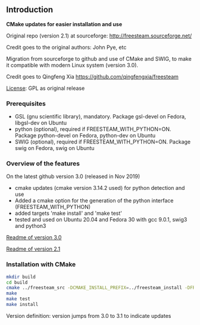 ## Introduction

**CMake updates for easier installation and use**

Original repo (version 2.1) at sourceforge: <http://freesteam.sourceforge.net/>

Credit goes to the original authors: John Pye, etc

Migration from sourceforge to github and use of CMake and SWIG, to make it compatible with modern Linux system (version 3.0).

Credit goes to Qingfeng Xia <https://github.com/qingfengxia/freesteam>

[License](LICENSE.txt): GPL as original release

### Prerequisites

+ GSL (gnu scientific library), mandatory. Package gsl-devel on Fedora, libgsl-dev on Ubuntu
+ python (optional), required if FREESTEAM_WITH_PYTHON=ON. Package python-devel on Fedora, python-dev on Ubuntu
+ SWIG (optional), required if FREESTEAM_WITH_PYTHON=ON. Package swig on Fedora, swig on Ubuntu
### Overview of the features 

On the latest github version 3.0 (released in Nov 2019)

+ cmake updates (cmake version 3.14.2 used) for python detection and use 
+ Added a cmake option for the generation of the python interface (FREESTEAM_WITH_PYTHON) 
+ added targets 'make install' and 'make test' 
+ tested and used on Ubuntu 20.04 and Fedora 30 with gcc 9.0.1, swig3 and python3

[Readme of version 3.0](README-3.0.md)

[Readme of version 2.1](README-2.1.txt)

### Installation with CMake

```bash
mkdir build
cd build
cmake ../freesteam_src -DCMAKE_INSTALL_PREFIX=../freesteam_install -DFREESTEAM_WITH_PYTHON=ON
make
make test 
make install 
```

Version definition: version jumps from 3.0 to 3.1 to indicate updates

